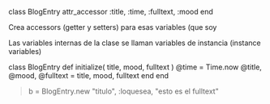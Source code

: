 class BlogEntry
  attr_accessor :title, :time, :fulltext, :mood
end

Crea accessors (getter y setters) para esas variables (que soy 

Las variables internas de la clase se llaman variables de instancia (instance variables)

class BlogEntry
  def initialize( title, mood, fulltext )
    @time = Time.now
    @title, @mood, @fulltext = title, mood, fulltext
  end
end
> b = BlogEntry.new "titulo", :loquesea, "esto es el fulltext"
